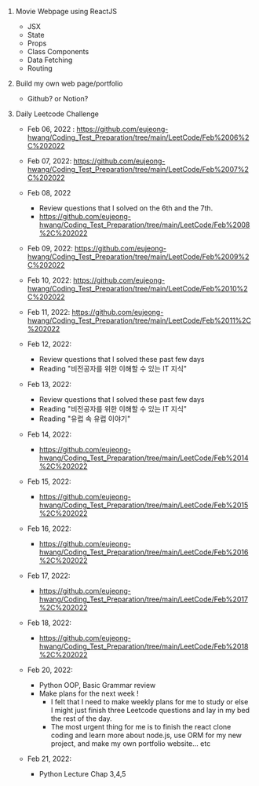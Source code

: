 1. Movie Webpage using ReactJS
    - JSX
    - State
    - Props
    - Class Components
    - Data Fetching
    - Routing

2. Build my own web page/portfolio
    - Github? or Notion?

3. Daily Leetcode Challenge
    - Feb 06, 2022 : https://github.com/eujeong-hwang/Coding_Test_Preparation/tree/main/LeetCode/Feb%2006%2C%202022
    - Feb 07, 2022: https://github.com/eujeong-hwang/Coding_Test_Preparation/tree/main/LeetCode/Feb%2007%2C%202022
    - Feb 08, 2022
        - Review questions that I solved on the 6th and the 7th.
        - https://github.com/eujeong-hwang/Coding_Test_Preparation/tree/main/LeetCode/Feb%2008%2C%202022
    - Feb 09, 2022: https://github.com/eujeong-hwang/Coding_Test_Preparation/tree/main/LeetCode/Feb%2009%2C%202022
    - Feb 10, 2022: https://github.com/eujeong-hwang/Coding_Test_Preparation/tree/main/LeetCode/Feb%2010%2C%202022
    - Feb 11, 2022: https://github.com/eujeong-hwang/Coding_Test_Preparation/tree/main/LeetCode/Feb%2011%2C%202022
    - Feb 12, 2022: 
        - Review questions that I solved these past few days
        - Reading "비전공자를 위한 이해할 수 있는 IT 지식" 
    - Feb 13, 2022:
        - Review questions that I solved these past few days
        - Reading "비전공자를 위한 이해할 수 있는 IT 지식" 
        - Reading "유럽 속 유럽 이야기"
    - Feb 14, 2022: 
        - https://github.com/eujeong-hwang/Coding_Test_Preparation/tree/main/LeetCode/Feb%2014%2C%202022
    - Feb 15, 2022:
        - https://github.com/eujeong-hwang/Coding_Test_Preparation/tree/main/LeetCode/Feb%2015%2C%202022
    - Feb 16, 2022:
        - https://github.com/eujeong-hwang/Coding_Test_Preparation/tree/main/LeetCode/Feb%2016%2C%202022
    - Feb 17, 2022:
        - https://github.com/eujeong-hwang/Coding_Test_Preparation/tree/main/LeetCode/Feb%2017%2C%202022
    - Feb 18, 2022:
        - https://github.com/eujeong-hwang/Coding_Test_Preparation/tree/main/LeetCode/Feb%2018%2C%202022
    - Feb 20, 2022:
        - Python OOP, Basic Grammar review
        - Make plans for the next week ! 
            - I felt that I need to make weekly plans for me to study or else I might just finish three Leetcode questions and lay in my bed the rest of the day. 
            - The most urgent thing for me is to finish the react clone coding and learn more about node.js, use ORM for my new project, and make my own portfolio website... etc

    - Feb 21, 2022:
        - Python Lecture Chap 3,4,5